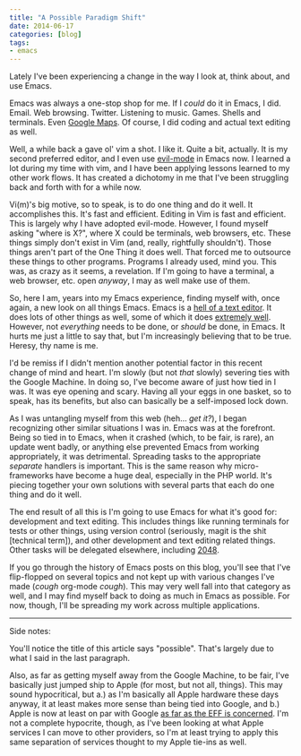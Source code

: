 ```yaml
---
title: "A Possible Paradigm Shift"
date: 2014-06-17
categories: [blog]
tags: 
- emacs
---
```

Lately I've been experiencing a change in the way I look at, think about, and use Emacs.
<!--more -->
Emacs was always a one-stop shop for me. If I *could* do it in Emacs, I did. Email. Web browsing. Twitter. Listening to music. Games. Shells and terminals. Even [Google Maps](http://echosa.github.io/blog/2010/11/10/google-maps-in-emacs/). Of course, I did coding and actual text editing as well.

Well, a while back a gave ol' vim a shot. I like it. Quite a bit, actually. It is my second preferred editor, and I even use [evil-mode](https://gitorious.org/evil/pages/Home) in Emacs now. I learned a lot during my time with vim, and I have been applying lessons learned to my other work flows. It has created a dichotomy in me that I've been struggling back and forth with for a while now.

Vi(m)'s big motive, so to speak, is to do one thing and do it well. It accomplishes this. It's fast and efficient. Editing in Vim is fast and efficient. This is largely why I have adopted evil-mode. However, I found myself asking "where is X?", where X could be terminals, web browsers, etc. These things simply don't exist in Vim (and, really, rightfully shouldn't). Those things aren't part of the One Thing it does well. That forced me to outsource these things to other programs. Programs I already used, mind you. This was, as crazy as it seems, a revelation. If I'm going to have a terminal, a web browser, etc. open *anyway*, I may as well make use of them.

So, here I am, years into my Emacs experience, finding myself with, once again, a new look on all things Emacs. Emacs is a [hell of a text editor](http://echosa.github.io/blog/2009/09/25/oh-yeah-its-text-editor/). It does lots of other things as well, some of which it does [extremely well](https://github.com/magit/magit). However, not *everything* needs to be done, or *should* be done, in Emacs. It hurts me just a little to say that, but I'm increasingly believing that to be true. Heresy, thy name is me.

I'd be remiss if I didn't mention another potential factor in this recent change of mind and heart. I'm slowly (but not *that* slowly) severing ties with the Google Machine. In doing so, I've become aware of just how tied in I was. It was eye opening and scary. Having all your eggs in one basket, so to speak, has its benefits, but also can basically be a self-imposed lock down.

As I was untangling myself from this web (heh... *get it?*), I began recognizing other similar situations I was in. Emacs was at the forefront. Being so tied in to Emacs, when it crashed (which, to be fair, is rare), an update went badly, or anything else prevented Emacs from working appropriately, it was detrimental. Spreading tasks to the appropriate *separate* handlers is important. This is the same reason why micro-frameworks have become a huge deal, especially in the PHP world. It's piecing together your own solutions with several parts that each do one thing and do it well.

The end result of all this is I'm going to use Emacs for what it's good for: development and text editing. This includes things like running terminals for tests or other things, using version control (seriously, magit is the shit [technical term]), and other development and text editing related things. Other tasks will be delegated elsewhere, including [2048](https://github.com/sprang/emacs-2048).

If you go through the history of Emacs posts on this blog, you'll see that I've flip-flopped on several topics and not kept up with various changes I've made (*cough* org-mode *cough*). This may very well fall into that category as well, and I may find myself back to doing as much in Emacs as possible. For now, though, I'll be spreading my work across multiple applications.
<hr />
Side notes:

You'll notice the title of this article says "possible". That's largely due to what I said in the last paragraph.

Also, as far as getting myself away from the Google Machine, to be fair, I've basically just jumped ship to Apple (for most, but not all, things). This may sound hypocritical, but a.) as I'm basically all Apple hardware these days anyway, it at least makes more sense than being tied into Google, and b.) Apple is now at least on par with Google [as far as the EFF is concerned](http://9to5mac.com/2014/05/15/eff-marks-apples-remarkable-improvement-in-protecting-customer-data-from-governments/). I'm not a complete hypocrite, though, as I've been looking at what Apple services I can move to other providers, so I'm at least trying to apply this same separation of services thought to my Apple tie-ins as well.
